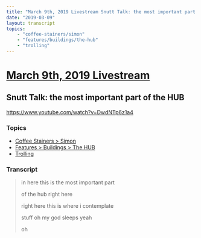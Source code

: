 ```yaml
---
title: "March 9th, 2019 Livestream Snutt Talk: the most important part of the HUB"
date: "2019-03-09"
layout: transcript
topics:
    - "coffee-stainers/simon"
    - "features/buildings/the-hub"
    - "trolling"
---
```

# [March 9th, 2019 Livestream](../2019-03-09.md)
## Snutt Talk: the most important part of the HUB
https://www.youtube.com/watch?v=DwdNTp6z1a4

### Topics
* [Coffee Stainers > Simon](../topics/coffee-stainers/simon.md)
* [Features > Buildings > The HUB](../topics/features/buildings/the-hub.md)
* [Trolling](../topics/trolling.md)

### Transcript

> in here this is the most important part
>
> of the hub right here
>
> right here this is where i contemplate
>
> stuff oh my god sleeps yeah
>
> oh
